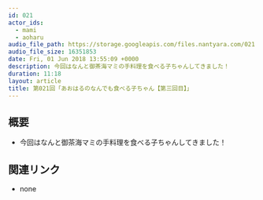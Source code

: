 ```yaml
---
id: 021
actor_ids:
  - mami
  - aoharu
audio_file_path: https://storage.googleapis.com/files.nantyara.com/021.mp3
audio_file_size: 16351853
date: Fri, 01 Jun 2018 13:55:09 +0000
description: 今回はなんと御茶海マミの手料理を食べる子ちゃんしてきました！
duration: 11:18
layout: article
title: 第021回「あおはるのなんでも食べる子ちゃん【第三回目】」
---
```

## 概要

* 今回はなんと御茶海マミの手料理を食べる子ちゃんしてきました！

## 関連リンク

* none
